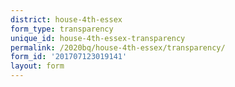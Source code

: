 ```yaml
---
district: house-4th-essex
form_type: transparency
unique_id: house-4th-essex-transparency
permalink: /2020bq/house-4th-essex/transparency/
form_id: '201707123019141'
layout: form
---
```

